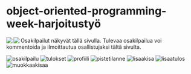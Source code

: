 # object-oriented-programming-week-harjoitustyö
<img align="left" src="https://res.cloudinary.com/kuvapankki/image/upload/c_scale,w_270/v1612700185/Karting-app-github/1.jpg">
Osakilpailut näkyvät tällä sivulla.

<img align="left" src="https://res.cloudinary.com/kuvapankki/image/upload/c_scale,w_270/v1612700186/Karting-app-github/2.jpg">
Tulevaa osakilpailua voi kommentoida ja ilmoittautua osallistujaksi tältä sivulta.

![osakilpailu](https://res.cloudinary.com/kuvapankki/image/upload/c_scale,w_270/v1612700186/Karting-app-github/2.jpg)
![tulokset](https://res.cloudinary.com/kuvapankki/image/upload/c_scale,w_270/v1612700185/Karting-app-github/4.jpg)
![profiili](https://res.cloudinary.com/kuvapankki/image/upload/c_scale,w_270/v1612700185/Karting-app-github/5.jpg)
![pistetilanne](https://res.cloudinary.com/kuvapankki/image/upload/c_scale,w_270/v1612700185/Karting-app-github/6.jpg)
![lisaakisa](https://res.cloudinary.com/kuvapankki/image/upload/c_scale,w_270/v1612700185/Karting-app-github/7.jpg)
![lisaatulos](https://res.cloudinary.com/kuvapankki/image/upload/c_scale,w_270/v1612700185/Karting-app-github/8.jpg)
![muokkaakisaa](https://res.cloudinary.com/kuvapankki/image/upload/c_scale,w_270/v1612700185/Karting-app-github/9.jpg)
